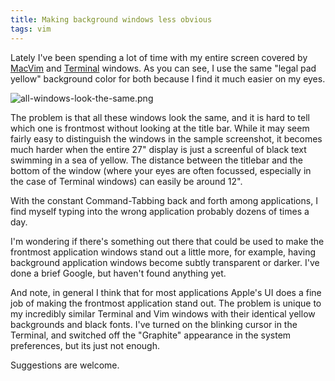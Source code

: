 ```yaml
---
title: Making background windows less obvious
tags: vim
---
```


Lately I've been spending a lot of time with my entire screen covered by [MacVim](/wiki/MacVim) and [Terminal](/wiki/Terminal) windows. As you can see, I use the same "legal pad yellow" background color for both because I find it much easier on my eyes.

![all-windows-look-the-same.png](/system/images/all-windows-look-the-same.png)

The problem is that all these windows look the same, and it is hard to tell which one is frontmost without looking at the title bar. While it may seem fairly easy to distinguish the windows in the sample screenshot, it becomes much harder when the entire 27" display is just a screenful of black text swimming in a sea of yellow. The distance between the titlebar and the bottom of the window (where your eyes are often focussed, especially in the case of Terminal windows) can easily be around 12".

With the constant Command-Tabbing back and forth among applications, I find myself typing into the wrong application probably dozens of times a day.

I'm wondering if there's something out there that could be used to make the frontmost application windows stand out a little more, for example, having background application windows become subtly transparent or darker. I've done a brief Google, but haven't found anything yet.

And note, in general I think that for most applications Apple's UI does a fine job of making the frontmost application stand out. The problem is unique to my incredibly similar Terminal and Vim windows with their identical yellow backgrounds and black fonts. I've turned on the blinking cursor in the Terminal, and switched off the "Graphite" appearance in the system preferences, but its just not enough.

Suggestions are welcome.
